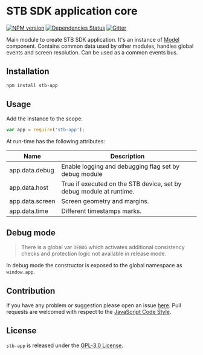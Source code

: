 STB SDK application core
========================

[![NPM version](https://img.shields.io/npm/v/stb-app.svg?style=flat-square)](https://www.npmjs.com/package/stb-app)
[![Dependencies Status](https://img.shields.io/david/stbsdk/app.svg?style=flat-square)](https://david-dm.org/stbsdk/app)
[![Gitter](https://img.shields.io/badge/gitter-join%20chat-blue.svg?style=flat-square)](https://gitter.im/DarkPark/stb)


Main module to create STB SDK application. It's an instance of [Model](https://github.com/stbsdk/model) component.
Contains common data used by other modules, handles global events and screen resolution.
Can be used as a common events bus.


## Installation

```bash
npm install stb-app
```


## Usage

Add the instance to the scope:

```js
var app = require('stb-app');
```

At run-time has the following attributes:

 Name            | Description
-----------------|-------------
 app.data.debug  | Enable logging and debugging flag set by debug module
 app.data.host   | True if executed on the STB device, set by debug module at runtime.
 app.data.screen | Screen geometry and margins.
 app.data.time   | Different timestamps marks.



## Debug mode

> There is a global var `DEBUG` which activates additional consistency checks and protection logic not available in release mode.

In debug mode the constructor is exposed to the global namespace as `window.app`.


## Contribution

If you have any problem or suggestion please open an issue [here](https://github.com/stbsdk/app/issues).
Pull requests are welcomed with respect to the [JavaScript Code Style](https://github.com/DarkPark/jscs).


## License

`stb-app` is released under the [GPL-3.0 License](http://opensource.org/licenses/GPL-3.0).
